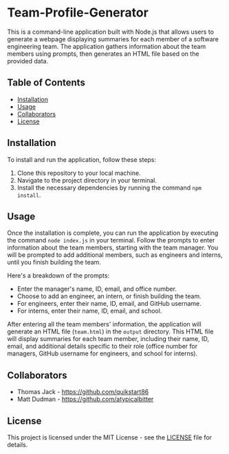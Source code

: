 # Team-Profile-Generator

This is a command-line application built with Node.js that allows users to generate a webpage displaying summaries for each member of a software engineering team. The application gathers information about the team members using prompts, then generates an HTML file based on the provided data.

## Table of Contents

- [Installation](#installation)
- [Usage](#usage)
- [Collaborators](#collaborators)
- [License](#license)

## Installation

To install and run the application, follow these steps:

1. Clone this repository to your local machine.
2. Navigate to the project directory in your terminal.
3. Install the necessary dependencies by running the command `npm install`.

## Usage

Once the installation is complete, you can run the application by executing the command `node index.js` in your terminal. Follow the prompts to enter information about the team members, starting with the team manager. You will be prompted to add additional members, such as engineers and interns, until you finish building the team.

Here's a breakdown of the prompts:
- Enter the manager's name, ID, email, and office number.
- Choose to add an engineer, an intern, or finish building the team.
- For engineers, enter their name, ID, email, and GitHub username.
- For interns, enter their name, ID, email, and school.

After entering all the team members' information, the application will generate an HTML file (`team.html`) in the `output` directory. This HTML file will display summaries for each team member, including their name, ID, email, and additional details specific to their role (office number for managers, GitHub username for engineers, and school for interns).

## Collaborators

- Thomas Jack - https://github.com/quikstart86
- Matt Dudman - https://github.com/atypicalbitter

## License

This project is licensed under the MIT License - see the [LICENSE](LICENSE) file for details.
